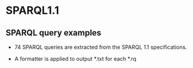 # SPARQL1.1

## SPARQL query examples

* 74 SPARQL queries are extracted from the SPARQL 1.1 specifications.

* A formatter is applied to output \*.txt for each \*.rq

